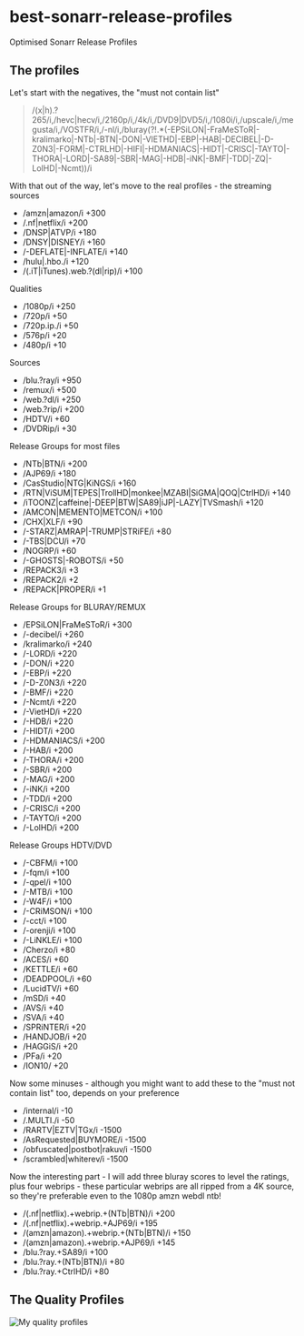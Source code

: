 # best-sonarr-release-profiles
Optimised Sonarr Release Profiles

## The profiles
Let's start with the negatives, the "must not contain list"
> /(x|h).?265/i,/hevc|hecv/i,/2160p/i,/4k/i,/DVD9|DVD5/i,/1080i/i,/upscale/i,/megusta/i,/VOSTFR/i,/-nl/i,/bluray(?!.*(-EPSiLON|-FraMeSToR|-kralimarko|-NTb|-BTN|-DON|-VIETHD|-EBP|-HAB|-DECIBEL|-D-Z0N3|-FORM|-CTRLHD|-HIFI|-HDMANIACS|-HIDT|-CRISC|-TAYTO|-THORA|-LORD|-SA89|-SBR|-MAG|-HDB|-iNK|-BMF|-TDD|-ZQ|-LolHD|-Ncmt))/i

With that out of the way, let's move to the real profiles - the streaming sources
- /amzn|amazon/i +300
- /\.nf|netflix/i +200
- /DNSP|ATVP/i +180
- /DNSY|DISNEY/i +160
- /-DEFLATE|-INFLATE/i +140
- /hulu|\.hbo\./i +120
- /(\.iT|iTunes)\.web.?(dl|rip)/i +100

Qualities
- /1080p/i +250
- /720p/i +50
- /720p\.ip\./i +50
- /576p/i +20
- /480p/i +10

Sources
- /blu.?ray/i +950
- /remux/i +500
- /web.?dl/i +250
- /web.?rip/i +200
- /HDTV/i +60
- /DVDRip/i +30

Release Groups for most files
- /NTb|BTN/i +200
- /AJP69/i +180
- /CasStudio|NTG|KiNGS/i +160
- /RTN|ViSUM|TEPES|TrollHD|monkee|MZABI|SiGMA|QOQ|CtrlHD/i +140
- /iTOONZ|caffeine|-DEEP|BTW|SA89|iJP|-LAZY|TVSmash/i +120
- /AMCON|MEMENTO|METCON/i +100
- /CHX|XLF/i +90
- /-STARZ|AMRAP|-TRUMP|STRiFE/i +80
- /-TBS|DCU/i +70
- /NOGRP/i +60
- /-GHOSTS|-ROBOTS/i +50
- /REPACK3/i +3
- /REPACK2/i +2
- /REPACK|PROPER/i +1

Release Groups for BLURAY/REMUX
- /EPSiLON|FraMeSToR/i +300
- /-decibel/i +260
- /kralimarko/i +240
- /-LORD/i +220
- /-DON/i +220
- /-EBP/i +220
- /-D-Z0N3/i +220
- /-BMF/i +220
- /-Ncmt/i +220
- /-VietHD/i +220
- /-HDB/i +220
- /-HIDT/i +200
- /-HDMANIACS/i +200
- /-HAB/i +200
- /-THORA/i +200
- /-SBR/i +200
- /-MAG/i +200
- /-iNK/i +200
- /-TDD/i +200
- /-CRISC/i +200
- /-TAYTO/i +200
- /-LolHD/i +200

Release Groups HDTV/DVD
- /-CBFM/i +100
- /-fqm/i +100
- /-qpel/i +100
- /-MTB/i +100
- /-W4F/i +100
- /-CRiMSON/i +100
- /-cct/i +100
- /-orenji/i +100
- /-LiNKLE/i +100
- /Cherzo/i +80
- /ACES/i +60
- /KETTLE/i +60
- /DEADPOOL/i +60
- /LucidTV/i +60
- /mSD/i +40
- /AVS/i +40
- /SVA/i +40
- /SPRiNTER/i +20
- /HANDJOB/i +20
- /HAGGiS/i +20
- /PFa/i +20
- /ION10/ +20

Now some minuses - although you might want to add these to the "must not contain list" too, depends on your preference
- /internal/i -10
- /\.MULTI\./i -50
- /RARTV|EZTV|TGx/i -1500
- /AsRequested|BUYMORE/i -1500
- /obfuscated|postbot|rakuv/i -1500
- /scrambled|whiterev/i -1500

Now the interesting part - I will add three bluray scores to level the ratings, plus four webrips - these particular webrips are all ripped from a 4K source, so they're preferable even to the 1080p amzn webdl ntb!
- /(\.nf|netflix).+webrip.+(NTb|BTN)/i +200
- /(\.nf|netflix).+webrip.+AJP69/i +195
- /(amzn|amazon).+webrip.+(NTb|BTN)/i +150
- /(amzn|amazon).+webrip.+AJP69/i +145
- /blu.?ray.+SA89/i +100
- /blu.?ray.+(NTb|BTN)/i +80
- /blu.?ray.+CtrlHD/i +80

## The Quality Profiles

![My quality profiles](https://cdn.discordapp.com/attachments/539425446237044736/683009819665236150/FcEI9FAiRAAiTQDQFTP2ZYxRI6rxxpMmxSIAESKDvBBLltH3lXIEEiABEiABgxPoP4ll8IVzeiRAAiRAAiRAAiRAAiRAAiRAAiRA.png)
